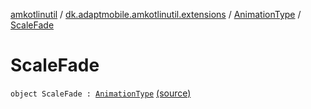 [amkotlinutil](../../index.md) / [dk.adaptmobile.amkotlinutil.extensions](../index.md) / [AnimationType](index.md) / [ScaleFade](./-scale-fade.md)

# ScaleFade

`object ScaleFade : `[`AnimationType`](index.md) [(source)](https://github.com/adaptmobile-organization/amkotlinutil/tree/master/amkotlinutil/amkotlinutil/src/main/java/dk/adaptmobile/amkotlinutil/extensions/ConductorExtensions.kt#L42)